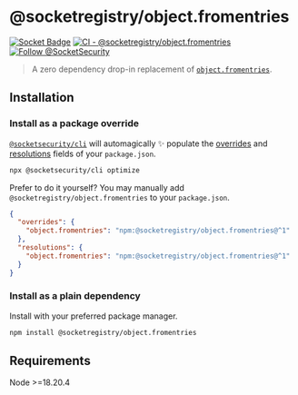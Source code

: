 # @socketregistry/object.fromentries

[![Socket Badge](https://socket.dev/api/badge/npm/package/@socketregistry/object.fromentries)](https://socket.dev/npm/package/@socketregistry/object.fromentries)
[![CI - @socketregistry/object.fromentries](https://github.com/SocketDev/socket-registry-js/actions/workflows/test.yml/badge.svg)](https://github.com/SocketDev/socket-registry-js/actions/workflows/test.yml)
[![Follow @SocketSecurity](https://img.shields.io/twitter/follow/SocketSecurity?style=social)](https://twitter.com/SocketSecurity)

> A zero dependency drop-in replacement of
> [`object.fromentries`](https://www.npmjs.com/package/object.fromentries).

## Installation

### Install as a package override

[`@socketsecurity/cli`](https://www.npmjs.com/package/@socketsecurity/cli) will
automagically :sparkles: populate the
[overrides](https://docs.npmjs.com/cli/v9/configuring-npm/package-json#overrides)
and [resolutions](https://yarnpkg.com/configuration/manifest#resolutions) fields
of your `package.json`.

```sh
npx @socketsecurity/cli optimize
```

Prefer to do it yourself? You may manually add
`@socketregistry/object.fromentries` to your `package.json`.

```json
{
  "overrides": {
    "object.fromentries": "npm:@socketregistry/object.fromentries@^1"
  },
  "resolutions": {
    "object.fromentries": "npm:@socketregistry/object.fromentries@^1"
  }
}
```

### Install as a plain dependency

Install with your preferred package manager.

```sh
npm install @socketregistry/object.fromentries
```

## Requirements

Node &gt;=18.20.4
